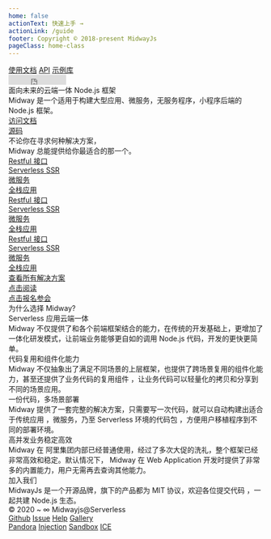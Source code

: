 ```yaml
---
home: false
actionText: 快速上手 →
actionLink: /guide
footer: Copyright © 2018-present MidwayJs
pageClass: home-class
---
```

<div class="home-container">
  <div class="top-header-container">
    <div class="content-container">
      <div class="home-logo"></div>
      <div class="top-right">
        <nav>
          <a href="https://www.yuque.com/midwayjs/midway_v2" class="home-link link">使用文档</a>
          <a href="https://www.yuque.com/midwayjs/midway_v2" class="home-link link">API</a>
          <a href="http://demo.midwayjs.org/" class="home-link link">示例库</a>
        </nav>
        <iframe frameborder="0" scrolling="0" width="114" height="20" title="Star Midway on GitHub" src="https://ghbtns.com/github-btn.html?user=midwayjs&repo=midway&type=star&count=true"></iframe>
      </div>
    </div>
  </div>
  <div class="home-top">
    <div class="content-container">
      <div class="home-top-title">
        <div class="home-top-line">面向未来的云端一体 Node.js 框架</div>
        <div class="home-top-mini-line">Midway 是一个适用于构建大型应用、微服务，无服务程序，小程序后端的 Node.js 框架。</div>
      </div>
      <div class="home-top-button-list">
        <a class="home-top-button button view" href="https://www.yuque.com/midwayjs/midway_v2"><span class="buttonScale"></span><div>访问文档</div></a>
        <a class="home-top-button button white" href="https://github.com/midwayjs/midway"><span class="buttonScale"></span><div><i class="github"></i>源码</div></a>
      </div>
      <div class="home-top-right">
        <div class="home-top-container" id="top-wall">
        </div>
      </div>
    </div>
  </div>
  <div class="home-solutions">
    <div class="content-container">
      <div class="home-solution-title">不论你在寻求何种解决方案，</div>
      <div class="home-solution-title">Midway 总能提供给你最适合的那一个。</div>
      <div class="home-solution-list">
        <a class="home-solution button" href=""><span class="buttonScale"></span><div>Restful 接口</div></a>
        <a class="home-solution button" href=""><span class="buttonScale"></span><div>Serverless SSR</div></a>
        <a class="home-solution button" href=""><span class="buttonScale"></span><div>微服务</div></a>
        <a class="home-solution button" href=""><span class="buttonScale"></span><div>全栈应用</div></a>
        <a class="home-solution button" href=""><span class="buttonScale"></span><div>Restful 接口</div></a>
        <a class="home-solution button" href=""><span class="buttonScale"></span><div>Serverless SSR</div></a>
        <a class="home-solution button" href=""><span class="buttonScale"></span><div>微服务</div></a>
        <a class="home-solution button" href=""><span class="buttonScale"></span><div>全栈应用</div></a>
        <a class="home-solution button" href=""><span class="buttonScale"></span><div>Restful 接口</div></a>
        <a class="home-solution button" href=""><span class="buttonScale"></span><div>Serverless SSR</div></a>
        <a class="home-solution button" href=""><span class="buttonScale"></span><div>微服务</div></a>
        <a class="home-solution button" href=""><span class="buttonScale"></span><div>全栈应用</div></a>
      </div>
      <a class="home-solution-more button" href=""><span class="buttonScale"></span><div>查看所有解决方案</div></a>
      <div class="home-ad-middle">
        <div class="ad-middle-card" style="background-image: url('//gw.alicdn.com/tfs/TB1tXBJhAcx_u4jSZFlXXXnUFXa-546-274.png');">
          <a class="ad-middle-button button" href=""><span class="buttonScale"></span><div>点击阅读</div></a>
        </div>
        <div class="ad-middle-card" style="background-image: url('//gw.alicdn.com/tfs/TB1uDh1UAL0gK0jSZFAXXcA9pXa-546-274.png');">
          <a class="ad-middle-button button white" href=""><span class="buttonScale"></span><div>点击报名参会</div></a>
        </div>
      </div>
    </div>
  </div>
  <div class="home-why-use">
    <div class="content-container">
      <div class="home-why-use-title">为什么选择 Midway?</div>
      <div class="home-why-use-card">
        <div class="home-why-card-title">Serverless 应用云端一体</div>
        <div class="home-why-card-content">Midway 不仅提供了和各个前端框架结合的能力，在传统的开发基础上，更增加了一体化研发模式，让前端业务能够更自如的调用 Node.js 代码，开发的更快更简单。</div>
        <div class="home-why-img" style="background-image: url('//gw.alicdn.com/tfs/TB11GybUAL0gK0jSZFAXXcA9pXa-868-694.png')"></div>
      </div>
      <div class="home-why-use-card right">
        <div class="home-why-card-title">代码复用和组件化能力</div>
        <div class="home-why-card-content">Midway  不仅抽象出了满足不同场景的上层框架，也提供了跨场景复用的组件化能力，甚至还提供了业务代码的复用组件 ，让业务代码可以轻量化的拷贝和分享到不同的场景应用。</div>
        <div class="home-why-img left" style="background-image: url('//gw.alicdn.com/tfs/TB19oAZisVl614jSZKPXXaGjpXa-956-780.png')"></div>
      </div>
      <div class="home-why-use-card">
        <div class="home-why-card-title">一份代码，多场景部署</div>
        <div class="home-why-card-content">Midway 提供了一套完整的解决方案，只需要写一次代码，就可以自动构建出适合于传统应用 ，微服务，乃至 Serverless 环境的代码包 ，方便用户移植程序到不同的部署环境。</div>
        <div class="home-why-img" style="background-image: url('//gw.alicdn.com/tfs/TB1S9aaUEY1gK0jSZFMXXaWcVXa-838-754.png')"></div>
      </div>
      <div class="home-why-use-card right">
        <div class="home-why-card-title">高并发业务稳定高效</div>
        <div class="home-why-card-content">Midway 在 阿里集团内部已经普通使用，经过了多次大促的洗礼，整个框架已经非常高效和稳定。默认情况下， Midway 在 Web Application 开发时提供了非常多的内置能力，用户无需再去查询其他能力。</div>
        <div class="home-why-img left" style="background-image: url('//gw.alicdn.com/tfs/TB1xIBqi9R26e4jSZFEXXbwuXXa-922-694.png')"></div>
      </div>
    </div>
  </div>
  <div class="home-joinus">
    <div class="content-container">
      <div class="home-joinus-title">加入我们</div>
      <div class="home-joinus-sub-title">MidwayJs 是一个开源品牌，旗下的产品都为 MIT 协议，欢迎各位提交代码 ，一起共建 Node.js 生态。</div>
      <div class="home-joinus-contribute"></div>
    </div>
  </div>
  <div class="home-bottom">
    <div class="content-container">
      <div class="home-left">
        <div class="home-copyright">© 2020 ~ ∞ Midwayjs@Serverless</div>
        <a class="link" href="https://github.com/midwayjs/midway">Github</a>
        <a class="link" href="https://github.com/midwayjs/midway/issues">Issue</a>
        <a class="link" href="https://www.yuque.com/midwayjs/topics">Help</a>
        <a class="link" href="http://demo.midwayjs.org/">Gallery</a>
      </div>
      <a class="bottom-logo"></a>
      <div class="home-right">
        <a class="link" href="http://midwayjs.org/pandora">Pandora</a>
        <a class="link" href="http://midwayjs.org/injection">Injection</a>
        <a class="link" href="https://github.com/midwayjs/sandbox-docker">Sandbox</a>
        <a class="link" href="https://ice.work/">ICE</a>
      </div>
    </div>
  </div>
</div>
<script>
const topWallList = [
  { cover: "//gw.alicdn.com/tfs/TB1tXBJhAcx_u4jSZFlXXXnUFXa-546-274.png" },
  { cover: "//gw.alicdn.com/tfs/TB1uDh1UAL0gK0jSZFAXXcA9pXa-546-274.png" },
  { cover: "//gw.alicdn.com/tfs/TB1tXBJhAcx_u4jSZFlXXXnUFXa-546-274.png" },
  { cover: "//gw.alicdn.com/tfs/TB1uDh1UAL0gK0jSZFAXXcA9pXa-546-274.png" },
  { cover: "//gw.alicdn.com/tfs/TB1tXBJhAcx_u4jSZFlXXXnUFXa-546-274.png" },
  { cover: "//gw.alicdn.com/tfs/TB1uDh1UAL0gK0jSZFAXXcA9pXa-546-274.png" },
  { cover: "//gw.alicdn.com/tfs/TB1tXBJhAcx_u4jSZFlXXXnUFXa-546-274.png" },
  { cover: "//gw.alicdn.com/tfs/TB1uDh1UAL0gK0jSZFAXXcA9pXa-546-274.png" },
  { cover: "//gw.alicdn.com/tfs/TB1tXBJhAcx_u4jSZFlXXXnUFXa-546-274.png" },
  { cover: "//gw.alicdn.com/tfs/TB1uDh1UAL0gK0jSZFAXXcA9pXa-546-274.png" },
  { cover: "//gw.alicdn.com/tfs/TB1uDh1UAL0gK0jSZFAXXcA9pXa-546-274.png" },
  { cover: "//gw.alicdn.com/tfs/TB1tXBJhAcx_u4jSZFlXXXnUFXa-546-274.png" },
];
const topWallEle = document.getElementById('top-wall');
const topWallItemList = [];
// render top wall
const lastLineIndex = (Math.ceil(topWallList.length / 5) - 1) * 5;
topWallList.forEach((item, i) => {
  const topWallItem = document.createElement('a');
  topWallItem.setAttribute('class', 'top-wall-item');
  topWallItem.setAttribute('href', item.link);
  topWallItem.setAttribute('target', '_blank');
  const topWallItemInner = document.createElement('div');
  topWallItemInner.setAttribute('class', 'top-wall-item-inner');
  topWallItemInner.style.backgroundImage = `url('${ item.cover }')`;
  topWallItem.appendChild(topWallItemInner);
  // if (i === 0) {
  //    topWallItem.style.transformOrigin = 'left top';
  // } else if (i === 4) {
  //    topWallItem.style.transformOrigin = 'right top';
  // } else if (i === lastLineIndex) {
  //    topWallItem.style.transformOrigin = 'left bottom';
  // } else if (i === lastLineIndex + 4) {
  //    topWallItem.style.transformOrigin = 'right bottom';
  // } else if (i < 4) {
  //    topWallItem.style.transformOrigin = 'top';
  // } else if (i > lastLineIndex) {
  //    topWallItem.style.transformOrigin = 'bottom';
  // } else if (i % 5 === 0) {
  //    topWallItem.style.transformOrigin = 'left';
  // } else if (i % 5 === 4) {
  //    topWallItem.style.transformOrigin = 'right';
  // }
  topWallEle.appendChild(topWallItem);
  topWallItemList.push(topWallItem);
  setTimeout(() => {
    topWallItem.style.opacity = 1;
  }, Math.random() * 1000);
});
// render why img
const allImg = Array.from(document.querySelectorAll('.home-why-img'));
if (window.IntersectionObserver) {
  const observer = new IntersectionObserver((entries) => {
    entries.forEach(function(entry) {
      let box = entry.target;
      if (entry.intersectionRatio >= 0.9) {
        box.classList.add('display');
        box.previousElementSibling.classList.add('display');
      } else if (entry.intersectionRatio < 0.3) {
        box.classList.remove('display');
        box.previousElementSibling.classList.remove('display');
      }
    });
  }, {
    root: null,
    rootMargin: '0px', 
    threshold: [0.0, 0.1, 0.2, 0.3, 0.7, 0.8, 0.9, 1.0]
  });
  allImg.forEach(ele => {
    observer.observe(ele);
  });
} else {
  allImg.forEach(ele => {
    ele.classList.add('display');
    ele.previousElementSibling.classList.add('display');
  });
}
</script>

